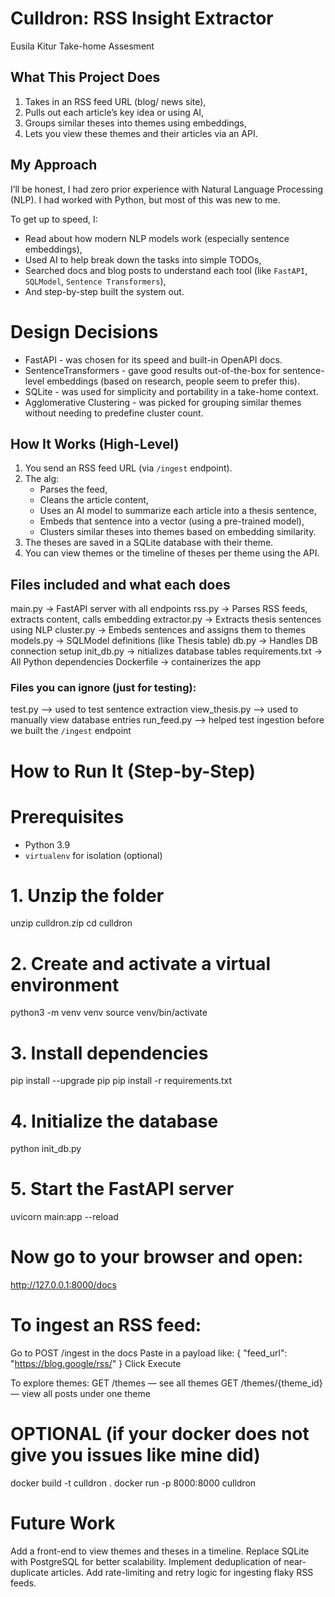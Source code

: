 # Culldron: RSS Insight Extractor
Eusila Kitur Take-home Assesment

## What This Project Does

1. Takes in an RSS feed URL (blog/ news site),
2. Pulls out each article’s key idea or using AI,
3. Groups similar theses into themes using embeddings,
4. Lets you view these themes and their articles via an API.


## My Approach

I’ll be honest, I had zero prior experience with Natural Language Processing (NLP). I had worked with Python, but most of this was new to me.

To get up to speed, I:
- Read about how modern NLP models work (especially sentence embeddings),
- Used AI to help break down the tasks into simple TODOs,
- Searched docs and blog posts to understand each tool (like `FastAPI`, `SQLModel`, `Sentence Transformers`),
- And step-by-step built the system out.


# Design Decisions

- FastAPI - was chosen for its speed and built-in OpenAPI docs.
- SentenceTransformers - gave good results out-of-the-box for sentence-level embeddings (based on research, people seem to prefer this).
- SQLite - was used for simplicity and portability in a take-home context.
- Agglomerative Clustering -  was picked for grouping similar themes without needing to predefine cluster count.

## How It Works (High-Level)

1. You send an RSS feed URL (via `/ingest` endpoint).
2. The alg:
   - Parses the feed,
   - Cleans the article content,
   - Uses an AI model to summarize each article into a thesis sentence,
   - Embeds that sentence into a vector (using a pre-trained model),
   - Clusters similar theses into themes based on embedding similarity.
3. The theses are saved in a SQLite database with their theme.
4. You can view themes or the timeline of theses per theme using the API.

## Files included and what each does
main.py    -> FastAPI server with all endpoints
rss.py   ->    Parses RSS feeds, extracts content, calls embedding
extractor.py      ->  Extracts thesis sentences using NLP
cluster.py    ->      Embeds sentences and assigns them to themes
models.py      ->     SQLModel definitions (like Thesis table)
db.py        ->       Handles DB connection setup
init_db.py    ->      nitializes database tables
requirements.txt  ->  All Python dependencies
Dockerfile        ->  containerizes the app

### Files you can ignore (just for testing):
test.py –> used to test sentence extraction
view_thesis.py –>  used to manually view database entries
run_feed.py –>  helped test ingestion before we built the `/ingest` endpoint


# How to Run It (Step-by-Step)
# Prerequisites
- Python 3.9 
- `virtualenv` for isolation (optional)

# 1. Unzip the folder

unzip culldron.zip
cd culldron
# 2. Create and activate a virtual environment
python3 -m venv venv
source venv/bin/activate

# 3. Install dependencies
pip install --upgrade pip
pip install -r requirements.txt

# 4. Initialize the database
python init_db.py

# 5. Start the FastAPI server
uvicorn main:app --reload

# Now go to your browser and open:
http://127.0.0.1:8000/docs


# To ingest an RSS feed:
Go to POST /ingest in the docs
Paste in a payload like:
{
  "feed_url": "https://blog.google/rss/"
}
Click Execute

To explore themes:
GET /themes — see all themes
GET /themes/{theme_id} — view all posts under one theme

# OPTIONAL (if your docker does not give you issues like mine did)
docker build -t culldron .
docker run -p 8000:8000 culldron


# Future Work
Add a front-end to view themes and theses in a timeline.
Replace SQLite with PostgreSQL for better scalability.
Implement deduplication of near-duplicate articles.
Add rate-limiting and retry logic for ingesting flaky RSS feeds.
